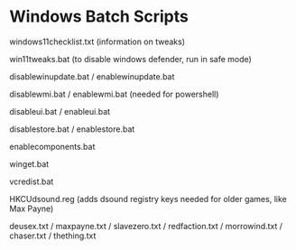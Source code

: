 # Windows Batch Scripts
windows11checklist.txt (information on tweaks)

win11tweaks.bat (to disable windows defender, run in safe mode)

disablewinupdate.bat / enablewinupdate.bat

disablewmi.bat / enablewmi.bat (needed for powershell)

disableui.bat / enableui.bat

disablestore.bat / enablestore.bat

enablecomponents.bat

winget.bat

vcredist.bat

HKCUdsound.reg (adds dsound registry keys needed for older games, like Max Payne)

deusex.txt / maxpayne.txt / slavezero.txt / redfaction.txt / morrowind.txt / chaser.txt / thething.txt

